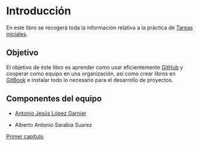 # Introducción

En este libro se recogerá toda la información relativa a la práctica de [Tareas iniciales](https://casianorodriguezleon.gitbooks.io/ull-esit-1617/practicas/practicatareasiniciales.html).

## Objetivo
El objetivo de éste libro es aprender como usar eficientemente [GitHub](https://github.com) y cooperar como equipo
en una organización, así como crear libros en [GitBook](https://www.gitbook.com/) e instalar todo lo necesario para
el desarrollo de proyectos.

## Componentes del equipo

* [Antonio Jesús López Garnier](AntonioGarnier.github.io)

* Alberto Antonio Sarabia Suarez

[Primer capítulo](../capitulo1/README.md)

